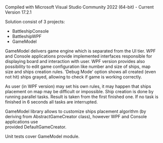 Compiled with Microsoft Visual Studio Community 2022 (64-bit) - Current Version 17.2.1

Solution consist of 3 projects:
- BattleshipConsole
- BattleshipWPF
- GameModel

GameModel delivers game engine which is separated from the UI tier.
WPF and Console applications provide implemented interfaces responsible for displaying board and interaction with user.
WPF version provides also possibility to edit game configuration like number and size of ships, map size and ships creation rules.
'Debug Mode' option shows all created (even not hit) ships grayed, allowing to check if game is working correctly. 

As user (in WPF version) may set his own rules, it may happen that ships placement on map may be difficult or impossible.
Ship creation is done by running parallel tasks. Result is taken from the first finished one. If no task is finished in 6 seconds all tasks are interrupted.

GameModel library allows to customize ships placement algorithm (by deriving from AbstractGameCreator class), however WPF and Console applications use  
provided DefaultGameCreator.

Unit tests cover GameModel module. 
